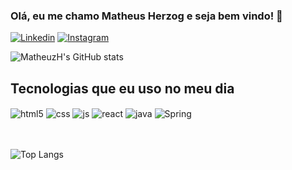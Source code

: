 ### Olá, eu me chamo Matheus Herzog e seja bem vindo! 👋

[![Linkedin](https://img.shields.io/badge/LinkedIn-0077B5?style=for-the-badge&logo=linkedin&logoColor=white)](https://www.linkedin.com/in/matheus-gadelha-alves-herzog-6a957824a/)
[![Instagram](https://img.shields.io/badge/Instagram-E4405F?style=for-the-badge&logo=instagram&logoColor=white)](https://www.instagram.com/herzog_03/?next=%2F)


![MatheuzH's GitHub stats](https://github-readme-stats.vercel.app/api?username=MatheuzH&show_icons=true&theme=darcula)
## Tecnologias que eu uso no meu dia

<div style="display: inline_block">
  <img align="center" alt="html5" src="https://img.shields.io/badge/HTML5-E34F26?style=for-the-badge&logo=html5&logoColor=white" />
  <img align="center" alt="css" src="https://img.shields.io/badge/CSS3-1572B6?style=for-the-badge&logo=css3&logoColor=white" />
  <img align="center" alt="js" src="https://img.shields.io/badge/JavaScript-F7DF1E?style=for-the-badge&logo=javascript&logoColor=black" />
  <img align="center" alt="react" src="https://img.shields.io/badge/React-20232A?style=for-the-badge&logo=react&logoColor=61DAFB" />
  <img align="center" alt="java" src="https://img.shields.io/badge/Java-ED8B00?style=for-the-badge&logo=openjdk&logoColor=white" />
  <img align="center" alt="Spring" src="https://img.shields.io/badge/Spring-6DB33F?style=for-the-badge&logo=spring&logoColor=white" />
</div><br/>
<br>




![Top Langs](https://github-readme-stats.vercel.app/api/top-langs/?username=MatheuzH&layout=compact)
